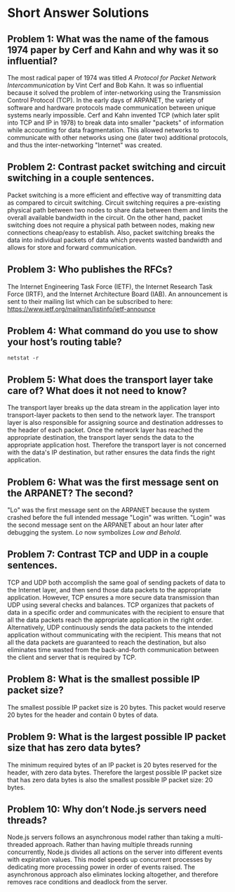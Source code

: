 # Short Answer Solutions

## Problem 1: What was the name of the famous 1974 paper by Cerf and Kahn and why was it so influential?

The most radical paper of 1974 was titled _A Protocol for Packet Network Intercommunication_ by Vint Cerf and Bob Kahn. It was so influential because it solved the problem of inter-networking using the Transmission Control Protocol (TCP). In the early days of ARPANET, the variety of software and hardware protocols made communication between unique systems nearly impossible. Cerf and Kahn invented TCP (which later split into TCP and IP in 1978) to break data into smaller "packets" of information while accounting for data fragmentation. This allowed networks to communicate with other networks using one (later two) additional protocols, and thus the inter-networking "Internet" was created.

## Problem 2: Contrast packet switching and circuit switching in a couple sentences.

Packet switching is a more efficient and effective way of transmitting data as compared to circuit switching. Circuit switching requires a pre-existing physical path between two nodes to share data between them and limits the overall available bandwidth in the circuit. On the other hand, packet switching does not require a physical path between nodes, making new connections cheap/easy to establish. Also, packet switching breaks the data into individual packets of data which prevents wasted bandwidth and allows for store and forward communication.

## Problem 3: Who publishes the RFCs?

The Internet Engineering Task Force (IETF), the Internet Research Task Force (IRTF), and the Internet Architecture Board (IAB). An announcement is sent to their mailing list which can be subscribed to here: https://www.ietf.org/mailman/listinfo/ietf-announce

## Problem 4: What command do you use to show your host’s routing table?

`netstat -r`

## Problem 5: What does the transport layer take care of? What does it not need to know?

The transport layer breaks up the data stream in the application layer into transport-layer packets to then send to the network layer. The transport layer is also responsible for assigning source and destination addresses to the header of each packet. Once the network layer has reached the appropriate destination, the transport layer sends the data to the appropriate application host. Therefore the transport layer is not concerned with the data's IP destination, but rather ensures the data finds the right application.

## Problem 6: What was the first message sent on the ARPANET? The second?

"Lo" was the first message sent on the ARPANET because the system crashed before the full intended message "Login" was written. "Login" was the second message sent on the ARPANET about an hour later after debugging the system. _Lo_ now symbolizes _Low and Behold_.

## Problem 7: Contrast TCP and UDP in a couple sentences.

TCP and UDP both accomplish the same goal of sending packets of data to the Internet layer, and then send those data packets to the appropriate application. However, TCP ensures a more secure data transmission than UDP using several checks and balances. TCP organizes that packets of data in a specific order and communicates with the recipient to ensure that all the data packets reach the appropriate application in the right order. Alternatively, UDP continuously sends the data packets to the intended application without communicating with the recipient. This means that not all the data packets are guaranteed to reach the destination, but also eliminates time wasted from the back-and-forth communication between the client and server that is required by TCP.

## Problem 8: What is the smallest possible IP packet size?

The smallest possible IP packet size is 20 bytes. This packet would reserve 20 bytes for the header and contain 0 bytes of data.

## Problem 9: What is the largest possible IP packet size that has zero data bytes?

The minimum required bytes of an IP packet is 20 bytes reserved for the header, with zero data bytes. Therefore the largest possible IP packet size that has zero data bytes is also the smallest possible IP packet size: 20 bytes.

## Problem 10: Why don’t Node.js servers need threads?
Node.js servers follows an asynchronous model rather than taking a multi-threaded approach. Rather than having multiple threads running concurrently, Node.js divides all actions on the server into different events with expiration values. This model speeds up concurrent processes by dedicating more processing power in order of events raised. The asynchronous approach also eliminates locking altogether, and therefore removes race conditions and deadlock from the server.
